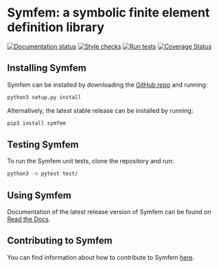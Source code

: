 # Symfem: a symbolic finite element definition library
[![Documentation status](https://readthedocs.org/projects/symfem/badge/?version=latest)](https://symfem.readthedocs.io/en/latest/?badge=latest)
[![Style checks](https://github.com/mscroggs/symfem/workflows/.github/workflows/style-checks.yml/badge.svg)](https://github.com/mscroggs/symfem/actions)
[![Run tests](https://github.com/mscroggs/symfem/workflows/.github/workflows/run-tests.yml/badge.svg)](https://github.com/mscroggs/symfem/actions)
[![Coverage Status](https://coveralls.io/repos/github/mscroggs/symfem/badge.svg?branch=main)](https://coveralls.io/github/mscroggs/symfem?branch=main)

## Installing Symfem
Symfem can be installed by downloading the [GitHub repo](https://github.com/mscroggs/symfem)
and running:

```bash
python3 setup.py install
```

Alternatively, the latest stable release can be installed by running:

```bash
pip3 install symfem
```

## Testing Symfem
To run the Symfem unit tests, clone the repository and run:

```bash
python3 -m pytest test/
```

## Using Symfem
Documentation of the latest release version of Symfem can be found on
[Read the Docs](https://symfem.readthedocs.io/en/latest/).

## Contributing to Symfem
You can find information about how to contribute to Symfem [here](CONTRIBUTING.md).
